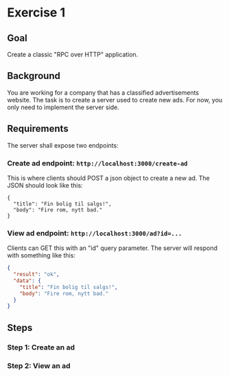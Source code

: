 Exercise 1
==========

Goal
----

Create a classic "RPC over HTTP" application.

Background
----------

You are working for a company that has a classified advertisements
website. The task is to create a server used to create new ads. For
now, you only need to implement the server side.

Requirements
------------

The server shall expose two endpoints:

### Create ad endpoint: `http://localhost:3000/create-ad`

This is where clients should POST a json object to create a new ad.
The JSON should look like this:

    {
      "title": "Fin bolig til salgs!",
      "body": "Fire rom, nytt bad."
    }

### View ad endpoint:  `http://localhost:3000/ad?id=...`
 
Clients can GET this with an "id" query parameter. The server will
respond with something like this:

```json
{
  "result": "ok",
  "data": {
    "title": "Fin bolig til salgs!",
    "body": "Fire rom, nytt bad."
  }
}
```

Steps
-----

### Step 1: Create an ad


### Step 2: View an ad

